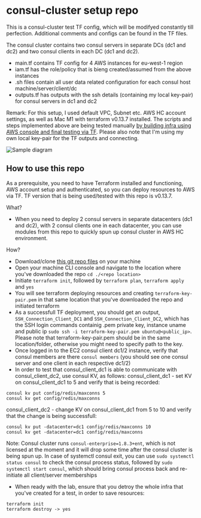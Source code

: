 # consul-cluster setup repo

This is a consul-cluster test TF config, which will be modifyed constantly till perfection. Additional comments and configs can be found in the TF files. 

The consul cluster contains two consul servers in separate DCs (dc1 and dc2) and two consul clients in each DC (dc1 and dc2).

- main.tf contains TF config for 4 AWS instances for eu-west-1 region
- iam.tf has the role/policy that is bieng created/assumed from the above instances 
- .sh files contain all user data related configuration for each consul host machine/server/client/dc
- outputs.tf has outputs with the ssh details (containing my local key-pair) for consul servers in dc1 and dc2

Remark: For this setup, I used default VPC, Subnet etc. AWS HC account settings, as well as Mac M1 with terraform v0.13.7 installed. The scripts and steps implemented above are being tested manually [by building infra using AWS console and final testing via TF](https://hashicorp.atlassian.net/wiki/spaces/GEOR/pages/2323157862/Spun+up+AWS+instance+via+AWS+Management+Console). Please also note that I'm using my own local key-pair for the TF outputs and connecting.

![Sample diagram](https://user-images.githubusercontent.com/100287834/160795699-15ca5577-8953-4f57-a4bc-c2fdabe9c7d1.png)

## How to use this repo

As a prerequisite, you need to have Terraform installed and functioning, AWS account setup and authenticated, so you can deploy resources to AWS via TF. TF version that is being used/tested with this repo is v0.13.7. 

What?
- When you need to deploy 2 consul servers in separate datacenters (dc1 and dc2), with 2 consul clients one in each datacenter, you can use modules from this repo to quickly spun up consul cluster in AWS HC environment.

How?
- Download/clone [this git repo files](https://github.com/georgitsvetkov/consul-cluster.git) on your machine
- Open your machine CLI console and navigate to the location where you've downloaded the repo `cd ./<repo location>`
- Initiate `terraform init`, followed by `terraform plan`, `terraform apply` and `yes`
- You will see terraform deploying resources and creating `terraform-key-pair.pem` in that same location that you've downloaded the repo and initiated terraform
- As a successfull TF deployment, you should get an output, `SSH_Connection_Client_DC1` and `SSH_Connection_Client_DC2`, which has the SSH login commands containig .pem private key, instance uname and public ip `sudo ssh -i terraform-key-pair.pem ubuntu@<public_ip>`. Please note that terraform-key-pair.pem should be in the same location/folder, otherwise you might need to specify path to the key.
- Once logged in to the EC2 consul client dc1/2 instance, verify that consul members are there `consul members` (you should see one consul server and one client in each respective dc1/2)
- In order to test that consul_client_dc1 is able to communicate with consul_client_dc2, use consul KV, as follows:
consul_client_dc1 - set KV on consul_client_dc1 to 5 and verify that is being recorded:
```
consul kv put config/redis/maxconns 5
consul kv get config/redis/maxconns
```
consul_client_dc2 - change KV on consul_client_dc1 from 5 to 10 and verify that the change is being successfull:
```
consul kv put -datacenter=dc1 config/redis/maxconns 10
consul kv get -datacenter=dc1 config/redis/maxconns
```

Note: Consul cluster runs `consul-enterprise=1.8.3+ent`, which is not licensed at the moment and it will drop some time after the consul cluster is being spun up. In case of systemctl consul exit, you can use `sudo systemctl status consul` to check the consul process status, followed by `sudo systemctl start consul`, which should bring consul process back and re-initiate all client/server memberships
- When ready with the lab, ensure that you detroy the whole infra that you've created for a test, in order to save resources:
```
terraform init
terraform destroy -> yes
```

